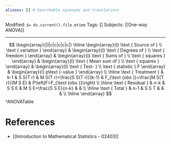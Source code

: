 ```yaml
---
aliases: [] # Searchable synonyms and translations
---
```

Modified: `$= dv.current().file.mtime`
Tags: []
Subjects: [[One-way ANOVA]]
****

$$
\begin{array}{|l|c|c|c|c|c|}
\hline \begin{array}{l}
\text { Source of } \\
\text { variation }
\end{array} & \begin{array}{l}
\text { Degrees of } \\
\text { freedom }
\end{array} & \begin{array}{l}
\text { Sums of } \\
\text { squares }
\end{array} & \begin{array}{l}
\text { Mean sum of } \\
\text { squares }
\end{array} & \begin{array}{l}
\text { Test- } \\
\text { statistic } F
\end{array} & \begin{array}{l}
p\text {-value }
\end{array} \\
\hline \text { Treatment } & k-1 & S S(T r) & M S(T r)=\frac{S S(T r)}{k-1} & F_{\text {obs }}=\frac{M S(T r)}{M S E} & P\left(F>F_{\text {obs }}\right) \\
\hline \text { Residual } & n-k & S S E & M S E=\frac{S S E}{n-k} & & \\
\hline \text { Total } & n-1 & S S T & & & \\
\hline
\end{array}
$$
^ANOVATable
# References
- [[Introduction to Mathematical Statistics - 02403]]